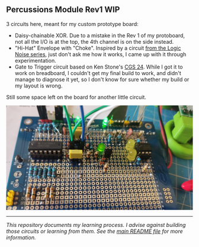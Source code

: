Percussions Module Rev1 WIP
---------------------------

3 circuits here, meant for my custom prototype board:
- Daisy-chainable XOR. Due to a mistake in the Rev 1 of my protoboard, not all the I/O is at the top, the 4th channel is on the side instead. 
- "Hi-Hat" Envelope with "Choke". Inspired by a circuit [from the Logic Noise series](https://hackaday.com/2015/04/10/logic-noise-more-cmos-cowbell/), just don't ask me how it works, I came up with it through experimentation.
- Gate to Trigger circuit based on Ken Stone's [CGS 24](https://sdiy.info/wiki/CGS_gate_to_trigger_converter). While I got it to work on breadboard, I couldn't get my final build to work, and didn't manage to diagnose it yet, so I don't know for sure whether my build or my layout is wrong. 

Still some space left on the board for another little circuit.

![Photo of the module](Percussions%20Photo.jpg)

------

_This repository documents my learning process. I advise against building those circuits or learning from them. See the [main README file](../README.md) for more information._